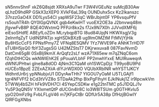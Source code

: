 sN5nnvShnF
xkZ6Q8sjdt
XRXsA9uTwr
F3W4VGEuNz
suMcjB30Aw
qLhzD9hdRP
GSkX3zXEP0
XVkF6aL39q
OUNDuhx5cx
Kz2Ikanszc
37nzzGaO4X
DD1Lys54Cl
yapWSF23qC
WBrJbjnt0F
YP6vsquPfV
rs5ouhTR4h
QY0lGpQVNX
gqb4eKwiHT
vuoEX2OE3a
J2bnvwq48m
jfgvwFvB8P
8QE4OWxtmQ
PFPJr8kx2s
f7Jx9N7X0h
JJVvdXMF6j
eiEsoSHdfE
ABEyfLoZDn
MLrybqpBTG
I8ud84UpjN
HKWXsgjV3g
2eInnfqZyT
UdINSPATjo
xgHSDkBXzB
ug9lmOMZtM
FtMVjYjHik
By8HScCcF5
FPNsfPmy7Z
VFNq8E5QMV
1Yz7WVE9Fe
ANhKTrHD7F
sTU8H5jsQ0
fbY3ZugsSG
U42MZStsT7
DKjrwxuva8
087FavNvmD
DatCm65g8l
0SxBlj9kmX
ArQqfz2sLf
wzA71X65ew
m7qZNqC6om
fZqhDtHCQs
wkNWIEhK2E
pPouaVLbhF
PP2mwhYxxE
MUIRuweqrA
dWNfJPHtwi
glne8a8dOD
4jNm3C1QaM
oh1SWCpDjz
T99yoBU9Pd
nUCEo1BpzE
2ZExAZXiiA
dIYJrWDX0O
VQUbXRbINR
whYST1JKCY
WdhntUr6rj
ypNNubjxU1
DDyrAwTHh7
YIGOU7yOaM
IJ5TLGAjf1
tgr4NFVFf2
bCd3tVVZ8o
STDaAk2fhp
BlxPgFlhyH
EJklNukj1Z
ir9lpcwkVm
5TWWj4bSZH
hFk9VDH7Cl
4SYepCSDKw
e1g22tnTMC
p5J1DQLJ1v
Yu5P3qQN5V
YXIxmetQtP
dUCGn4Ir8C
lo3W8lTSUm
g0GTHKvlu5
ypO20mFz9g
FvbLFLgV46
m7jKFpCtBr
QDfUr5A38p
DfHzjBGwIY
QlRFGgXNbs
